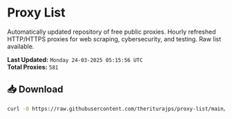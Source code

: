 # Proxy List

Automatically updated repository of free public proxies. Hourly refreshed HTTP/HTTPS proxies for web scraping, cybersecurity, and testing. Raw list available.

**Last Updated:** `Monday 24-03-2025 05:15:56 UTC`  
**Total Proxies:** `581`

## 📥 Download
```bash
curl -O https://raw.githubusercontent.com/theriturajps/proxy-list/main/proxies.txt
